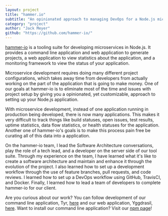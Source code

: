 ```yaml
---
layout: project
title: "hammer.io"
subtitle: "An opinionated approach to managing DevOps for a Node.js microservices application."
category: "project"
author: "Jack Meyer"
github: "https://github.com/hammer-io/"
---
```

<!-- Start Writing Below in Markdown -->
[hammer-io](https://hammer-io.github.io) is a tooling suite for developing microservices in Node.js. It provides a command line application and web application to generate projects, a web application to view statistics about the application, and a monitoring framework to view the status of your application.

Microservice development requires doing many different project configurations, which takes away time from developers from actually working on the part of the application that is going to make money. One of our goals at hammer-io is to eliminate most of the time and issues with project setup by giving you a opinionated, yet customizable, approach to setting up your Node.js application.

With microservice development, instead of one application running in production being developed, there is now many applications. This makes it very difficult to track things like build statuses, open issues, test results, uptime statistics, data flow statistics, or health statuses for the application. Another one of hammer-io's goals is to make this process pain free be curating all of this data into a application.

On the hammer-io team, I lead the Software Architecture conversations, play the role of a tech lead, and a developer on the server side of our tool suite. Through my experience on the team, I have learned what it's like to create a software architecture and maintain and enhance it through the evolution of the project. I also learned how to set up a development workflow through the use of feature branches, pull requests, and code reviews. I learned how to set up a DevOps workflow using GitHub, TravisCI, and Docker. Finally, I learned how to lead a team of developers to complete hammer-io for our client.

Are you curious about our work? You can follow development of our command line application, Tyr, [here](https://github.com/hammer-io/tyr) and our web application, Yggdrasil, [here](https://github.com/hammer-io/yggdrasil). Want to install our command line application? Visit our [npm page](https://www.npmjs.com/package/tyr-cli)!
